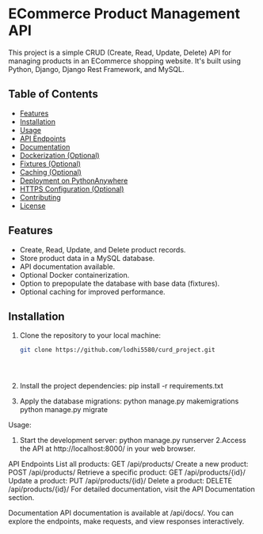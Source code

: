 # ECommerce Product Management API

This project is a simple CRUD (Create, Read, Update, Delete) API for managing products in an ECommerce shopping website. It's built using Python, Django, Django Rest Framework, and MySQL.

## Table of Contents

- [Features](#features)
- [Installation](#installation)
- [Usage](#usage)
- [API Endpoints](#api-endpoints)
- [Documentation](#documentation)
- [Dockerization (Optional)](#dockerization-optional)
- [Fixtures (Optional)](#fixtures-optional)
- [Caching (Optional)](#caching-optional)
- [Deployment on PythonAnywhere](#deployment-on-pythonanywhere)
- [HTTPS Configuration (Optional)](#https-configuration-optional)
- [Contributing](#contributing)
- [License](#license)

## Features

- Create, Read, Update, and Delete product records.
- Store product data in a MySQL database.
- API documentation available.
- Optional Docker containerization.
- Option to prepopulate the database with base data (fixtures).
- Optional caching for improved performance.

## Installation

1. Clone the repository to your local machine:

   ```bash
   git clone https://github.com/lodhi5580/curd_project.git
   
   
   


1. Install the project dependencies:
     pip install -r requirements.txt
   
2. Apply the database migrations:
    python manage.py makemigrations
    python manage.py migrate

Usage:
1. Start the development server:
   python manage.py runserver
2.Access the API at http://localhost:8000/ in your web browser.

API Endpoints
List all products: GET /api/products/
Create a new product: POST /api/products/
Retrieve a specific product: GET /api/products/{id}/
Update a product: PUT /api/products/{id}/
Delete a product: DELETE /api/products/{id}/
For detailed documentation, visit the API Documentation section.

Documentation
API documentation is available at /api/docs/. You can explore the endpoints, make requests, and view responses interactively.
